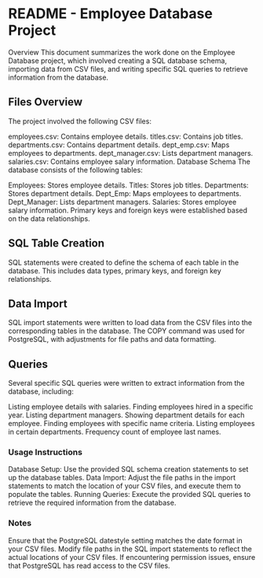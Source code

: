 # README - Employee Database Project
Overview
This document summarizes the work done on the Employee Database project, which involved creating a SQL database schema, importing data from CSV files, and writing specific SQL queries to retrieve information from the database.

## Files Overview
The project involved the following CSV files:

employees.csv: Contains employee details.
titles.csv: Contains job titles.
departments.csv: Contains department details.
dept_emp.csv: Maps employees to departments.
dept_manager.csv: Lists department managers.
salaries.csv: Contains employee salary information.
Database Schema
The database consists of the following tables:

Employees: Stores employee details.
Titles: Stores job titles.
Departments: Stores department details.
Dept_Emp: Maps employees to departments.
Dept_Manager: Lists department managers.
Salaries: Stores employee salary information.
Primary keys and foreign keys were established based on the data relationships.

## SQL Table Creation
SQL statements were created to define the schema of each table in the database. This includes data types, primary keys, and foreign key relationships.

## Data Import
SQL import statements were written to load data from the CSV files into the corresponding tables in the database. The COPY command was used for PostgreSQL, with adjustments for file paths and data formatting.

## Queries
Several specific SQL queries were written to extract information from the database, including:

Listing employee details with salaries.
Finding employees hired in a specific year.
Listing department managers.
Showing department details for each employee.
Finding employees with specific name criteria.
Listing employees in certain departments.
Frequency count of employee last names.
### Usage Instructions
Database Setup: Use the provided SQL schema creation statements to set up the database tables.
Data Import: Adjust the file paths in the import statements to match the location of your CSV files, and execute them to populate the tables.
Running Queries: Execute the provided SQL queries to retrieve the required information from the database.
### Notes
Ensure that the PostgreSQL datestyle setting matches the date format in your CSV files.
Modify file paths in the SQL import statements to reflect the actual locations of your CSV files.
If encountering permission issues, ensure that PostgreSQL has read access to the CSV files.
